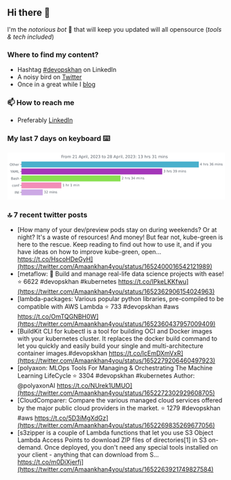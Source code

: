 <!--- [![Hits](https://hits.seeyoufarm.com/api/count/incr/badge.svg?url=https%3A%2F%2Fgithub.com%2Fakhan4u%2Fhit-counter&count_bg=%2379C83D&title_bg=%23555555&icon=&icon_color=%23E7E7E7&title=visits&edge_flat=false)](https://hits.seeyoufarm.com) --->

## Hi there 👋

I'm the _notorious bot_ 🤣 that will keep you updated will all opensource (_tools & tech included_) 

### Where to find my content?

* Hashtag [#devopskhan](https://www.linkedin.com/feed/hashtag/devopskhan) on LinkedIn
* A noisy bird on [Twitter](https://twitter.com/Amaankhan4you)
* Once in a great while I [blog](https://linuxparrot.netlify.app) 


### 📫 **How to reach me**

* Preferably [LinkedIn](https://www.linkedin.com/in/amaan-khan-linux-ninja)

### My last 7 days on keyboard ⌨️

<img src="https://github.com/akhan4u/akhan4u/blob/main/images/stat.svg" alt="Amaan's Wakatime Activity!"/>

### 🔝 7 recent twitter posts
<!-- DEVDOJO:START -->
- [How many of your dev/preview pods stay on during weekends? Or at night? It&#39;s a waste of resources! And money! But fear not, kube-green is here to the rescue. Keep reading to find out how to use it, and if you have ideas on how to improve kube-green, open… https://t.co/HscoHDeGyH](https://twitter.com/Amaankhan4you/status/1652400016542121989)
- [metaflow: :rocket: Build and manage real-life data science projects with ease!
⭐️ 6622
#devopskhan #kubernetes
https://t.co/IPkeLKKfwu](https://twitter.com/Amaankhan4you/status/1652362906154024963)
- [lambda-packages: Various popular python libraries, pre-compiled to be compatible with AWS Lambda
⭐️ 733
#devopskhan #aws
https://t.co/OmTQGNBH0W](https://twitter.com/Amaankhan4you/status/1652360437957009409)
- [BuildKit CLI for kubectl is a tool for building OCI and Docker images with your kubernetes cluster. It replaces the docker build command to let you quickly and easily build your single and multi-architecture container images.#devopskhan https://t.co/lcEmDXmVxR](https://twitter.com/Amaankhan4you/status/1652279206460497923)
- [polyaxon: MLOps Tools For Managing &amp; Orchestrating The Machine Learning LifeCycle
⭐️ 3304
#devopskhan #kubernetes
Author: @polyaxonAI
https://t.co/NUrek1UMUO](https://twitter.com/Amaankhan4you/status/1652272302929608705)
- [CloudComparer: Compare the various managed cloud services offered by the major public cloud providers in the market. 
⭐️ 1279
#devopskhan #aws
https://t.co/5D3iMgXdGz](https://twitter.com/Amaankhan4you/status/1652269835269677056)
- [s3zipper is a couple of Lambda functions that let you use S3 Object Lambda Access Points to download ZIP files of directories[1] in S3 on-demand. Once deployed, you don&#39;t need any special tools installed on your client - anything that can download from S… https://t.co/m0DiXjerfj](https://twitter.com/Amaankhan4you/status/1652263921749827584)
<!-- DEVDOJO:END -->

<!-- ![Amaan's GitHub stats](https://github-readme-stats.vercel.app/api?username=akhan4u&count_private=true&show_icons=true&hide=contribs) -->

